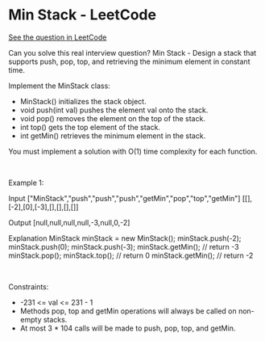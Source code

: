 # Min Stack - LeetCode
[See the question in LeetCode](https://leetcode.com/problems/min-stack/submissions/1617925757/?envType=study-plan-v2&envId=top-interview-150)

Can you solve this real interview question? Min Stack - Design a stack that supports push, pop, top, and retrieving the minimum element in constant time.

Implement the MinStack class:

 * MinStack() initializes the stack object.
 * void push(int val) pushes the element val onto the stack.
 * void pop() removes the element on the top of the stack.
 * int top() gets the top element of the stack.
 * int getMin() retrieves the minimum element in the stack.

You must implement a solution with O(1) time complexity for each function.

 

Example 1:


Input
["MinStack","push","push","push","getMin","pop","top","getMin"]
[[],[-2],[0],[-3],[],[],[],[]]

Output
[null,null,null,null,-3,null,0,-2]

Explanation
MinStack minStack = new MinStack();
minStack.push(-2);
minStack.push(0);
minStack.push(-3);
minStack.getMin(); // return -3
minStack.pop();
minStack.top();    // return 0
minStack.getMin(); // return -2


 

Constraints:

 * -231 <= val <= 231 - 1
 * Methods pop, top and getMin operations will always be called on non-empty stacks.
 * At most 3 * 104 calls will be made to push, pop, top, and getMin.
